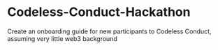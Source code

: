 # Codeless-Conduct-Hackathon
Create an onboarding guide for new participants to Codeless Conduct, assuming very little web3 background
